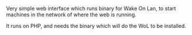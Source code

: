 
Very simple web interface which runs binary for Wake On Lan, to start machines in the network of where the web is running.

It runs on PHP, and needs the binary which will do the WoL to be installed.
